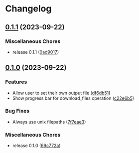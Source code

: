 # Changelog

## [0.1.1](https://github.com/jfortunato/wp-zip/compare/v0.1.0...v0.1.1) (2023-09-22)


### Miscellaneous Chores

* release 0.1.1 ([0ad9017](https://github.com/jfortunato/wp-zip/commit/0ad9017a3107fc27ccdcb4a24ac7c6a6b8369e01))

## [0.1.0](https://github.com/jfortunato/wp-zip/compare/0.0.1-alpha...v0.1.0) (2023-09-22)


### Features

* Allow user to set their own output file ([df6db51](https://github.com/jfortunato/wp-zip/commit/df6db511572b3af2e90c0da390f9ed63f4828925))
* Show progress bar for download_files operation ([c22e6b5](https://github.com/jfortunato/wp-zip/commit/c22e6b5d4b6dc7e50e693bde04b0bb567dfadffa))


### Bug Fixes

* Always use unix filepaths ([7f7eae3](https://github.com/jfortunato/wp-zip/commit/7f7eae3449c4037aa650d06bfe10fc0beaf11f22))


### Miscellaneous Chores

* release 0.1.0 ([69c772a](https://github.com/jfortunato/wp-zip/commit/69c772a610b6e1e0e257018de06056d425cc6d8c))
